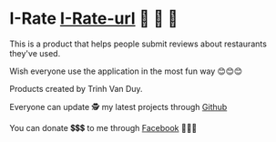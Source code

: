 # I-Rate [I-Rate-url] 📘 📘 📘
This is a product that helps people submit reviews about restaurants they've used.

Wish everyone use the application in the most fun way 😊😊😊

Products created by Trinh Van Duy.

Everyone can update 🕵️ my latest projects through [Github]

You can donate 💲💲💲 to me through [Facebook] 🤑🤑🤑

[I-Rate-url]: https://github.com/Duytv081298/I-Rate
[Facebook]: https://www.facebook.com/Duytv98/
[Github]: https://github.com/Duytv081298
